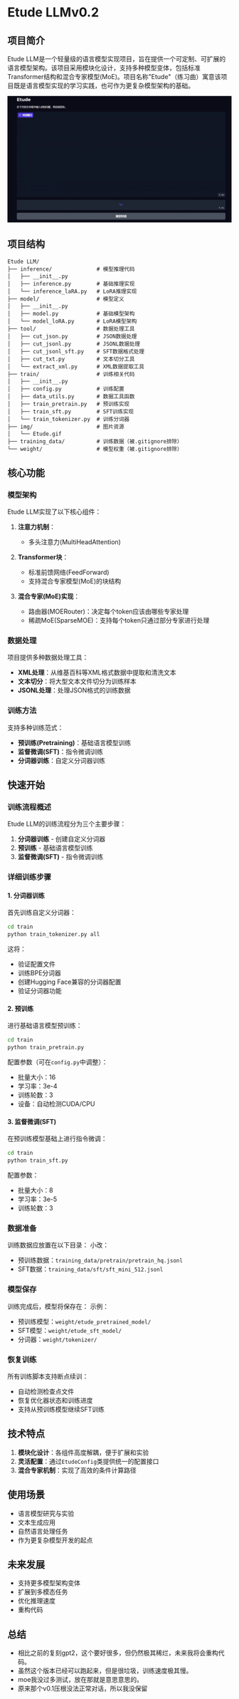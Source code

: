 # Etude LLMv0.2

## 项目简介

Etude LLM是一个轻量级的语言模型实现项目，旨在提供一个可定制、可扩展的语言模型架构。该项目采用模块化设计，支持多种模型变体，包括标准Transformer结构和混合专家模型(MoE)。项目名称"Etude"（练习曲）寓意该项目既是语言模型实现的学习实践，也可作为更复杂模型架构的基础。


![Etude](./img/Etude.gif)



## 项目结构

```
Etude LLM/
├── inference/              # 模型推理代码
│   ├── __init__.py
│   ├── inference.py        # 基础推理实现
│   └── inference_laRA.py   # LoRA推理实现
├── model/                  # 模型定义
│   ├── __init__.py
│   ├── model.py            # 基础模型架构
│   └── model_loRA.py       # LoRA模型架构
├── tool/                   # 数据处理工具
│   ├── cut_json.py         # JSON数据处理
│   ├── cut_jsonl.py        # JSONL数据处理
│   ├── cut_jsonl_sft.py    # SFT数据格式处理
│   ├── cut_txt.py          # 文本切分工具
│   └── extract_xml.py      # XML数据提取工具
├── train/                  # 训练相关代码
│   ├── __init__.py
│   ├── config.py           # 训练配置
│   ├── data_utils.py       # 数据工具函数
│   ├── train_pretrain.py   # 预训练实现
│   ├── train_sft.py        # SFT训练实现
│   └── train_tokenizer.py  # 训练分词器
├── img/                    # 图片资源
│   └── Etude.gif
├── training_data/          # 训练数据（被.gitignore排除）
└── weight/                 # 模型权重（被.gitignore排除）
```

## 核心功能

### 模型架构

Etude LLM实现了以下核心组件：

1. **注意力机制**：
   - 多头注意力(MultiHeadAttention)

2. **Transformer块**：
   - 标准前馈网络(FeedForward)
   - 支持混合专家模型(MoE)的块结构

3. **混合专家(MoE)实现**：
   - 路由器(MOERouter)：决定每个token应该由哪些专家处理
   - 稀疏MoE(SparseMOE)：支持每个token只通过部分专家进行处理


### 数据处理

项目提供多种数据处理工具：

- **XML处理**：从维基百科等XML格式数据中提取和清洗文本
- **文本切分**：将大型文本文件切分为训练样本
- **JSONL处理**：处理JSON格式的训练数据

### 训练方法

支持多种训练范式：

- **预训练(Pretraining)**：基础语言模型训练
- **监督微调(SFT)**：指令微调训练
- **分词器训练**：自定义分词器训练

## 快速开始

### 训练流程概述

Etude LLM的训练流程分为三个主要步骤：

1. **分词器训练** - 创建自定义分词器
2. **预训练** - 基础语言模型训练
3. **监督微调(SFT)** - 指令微调训练

### 详细训练步骤

#### 1. 分词器训练

首先训练自定义分词器：

```bash
cd train
python train_tokenizer.py all
```

这将：
- 验证配置文件
- 训练BPE分词器
- 创建Hugging Face兼容的分词器配置
- 验证分词器功能

#### 2. 预训练

进行基础语言模型预训练：

```bash
cd train
python train_pretrain.py
```

配置参数（可在`config.py`中调整）：
- 批量大小：16
- 学习率：3e-4
- 训练轮数：3
- 设备：自动检测CUDA/CPU

#### 3. 监督微调(SFT)

在预训练模型基础上进行指令微调：

```bash
cd train
python train_sft.py
```

配置参数：
- 批量大小：8
- 学习率：3e-5
- 训练轮数：3

### 数据准备
训练数据应放置在以下目录：
小改：

- 预训练数据：`training_data/pretrain/pretrain_hq.jsonl`
- SFT数据：`training_data/sft/sft_mini_512.jsonl`

### 模型保存

训练完成后，模型将保存在：
示例：
- 预训练模型：`weight/etude_pretrained_model/`
- SFT模型：`weight/etude_sft_model/`
- 分词器：`weight/tokenizer/`

### 恢复训练

所有训练脚本支持断点续训：
- 自动检测检查点文件
- 恢复优化器状态和训练进度
- 支持从预训练模型继续SFT训练

## 技术特点

1. **模块化设计**：各组件高度解耦，便于扩展和实验
2. **灵活配置**：通过`EtudeConfig`类提供统一的配置接口
3. **混合专家机制**：实现了高效的条件计算路径


## 使用场景

- 语言模型研究与实验
- 文本生成应用
- 自然语言处理任务
- 作为更复杂模型开发的起点

## 未来发展

- 支持更多模型架构变体
- 扩展到多模态任务
- 优化推理速度
- 重构代码

## 总结

- 相比之前的复刻gpt2，这个要好很多，但仍然极其稀烂，未来我将会重构代码。
- 虽然这个版本已经可以跑起来，但是很垃圾，训练速度极其慢。
- moe我没过多测试，放在那就是意思意思的。
- 原来那个v0.1压根没法正常对话，所以我没保留


